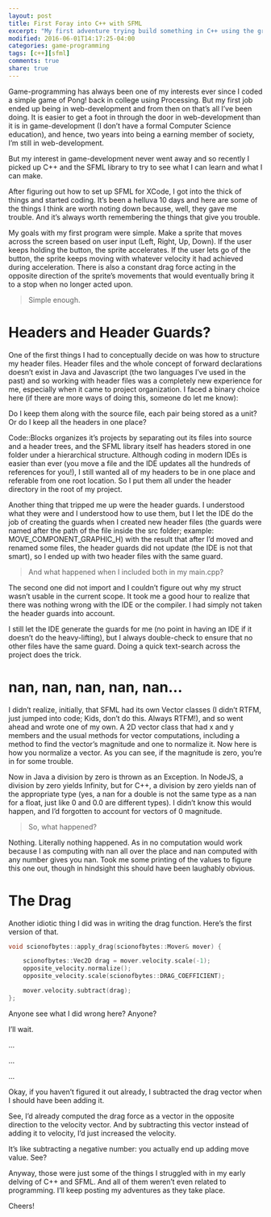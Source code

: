```yaml
---
layout: post
title: First Foray into C++ with SFML
excerpt: "My first adventure trying build something in C++ using the great SFML framework."
modified: 2016-06-01T14:17:25-04:00
categories: game-programming
tags: [c++][sfml]
comments: true
share: true
---
```


Game-programming has always been one of my interests ever since I coded a simple game of Pong! back in college using Processing. But my first job ended up being in web-development and from then on that’s all I’ve been doing. It is easier to get a foot in through the door in web-development than it is in game-development (I don’t have a formal Computer Science education), and hence, two years into being a earning member of society, I’m still in web-development.

But my interest in game-development never went away and so recently I picked up C++ and the SFML library to try to see what I can learn and what I can make.

After figuring out how to set up SFML for XCode, I got into the thick of things and started coding. It’s been a helluva 10 days and here are some of the things I think are worth noting down because, well, they gave me trouble. And it’s always worth remembering the things that give you trouble.

My goals with my first program were simple. Make a sprite that moves across the screen based on user input (Left, Right, Up, Down). If the user keeps holding the button, the sprite accelerates. If the user lets go of the button, the sprite keeps moving with whatever velocity it had achieved during acceleration. There is also a constant drag force acting in the opposite direction of the sprite’s movements that would eventually bring it to a stop when no longer acted upon.

> Simple enough.

# Headers and Header Guards?

One of the first things I had to conceptually decide on was how to structure my header files. Header files and the whole concept of forward declarations doesn’t exist in Java and Javascript (the two languages I’ve used in the past) and so working with header files was a completely new experience for me, especially when it came to project organization. I faced a binary choice here (if there are more ways of doing this, someone do let me know): 

Do I keep them along with the source file, each pair being stored as a unit? Or do I keep all the headers in one place?

Code::Blocks organizes it’s projects by separating out its files into source and a header trees, and the SFML library itself has headers stored in one folder under a hierarchical structure. Although coding in modern IDEs is easier than ever (you move a file and the IDE updates all the hundreds of references for you!), I still wanted all of my headers to be in one place and referable from one root location. So I put them all under the header directory in the root of my project.

Another thing that tripped me up were the header guards. I understood what they were and I understood how to use them, but I let the IDE do the job of creating the guards when I created new header files (the guards were named after the path of the file inside the src folder; example: MOVE_COMPONENT_GRAPHIC_H) with the result that after I’d moved and renamed some files, the header guards did not update (the IDE is not that smart), so I ended up with two header files with the same guard.

> And what happened when I included both in my main.cpp?

The second one did not import and I couldn’t figure out why my struct wasn’t usable in the current scope. It took me a good hour to realize that there was nothing wrong with the IDE or the compiler. I had simply not taken the header guards into account.

I still let the IDE generate the guards for me (no point in having an IDE if it doesn’t do the heavy-lifting), but I always double-check to ensure that no other files have the same guard. Doing a quick text-search across the project does the trick.

# nan, nan, nan, nan, nan…

I didn’t realize, initially, that SFML had its own Vector classes (I didn’t RTFM, just jumped into code; Kids, don’t do this. Always RTFM!), and so went ahead and wrote one of my own. A 2D vector class that had x and y members and the usual methods for vector computations, including a method to find the vector’s magnitude and one to normalize it. Now here is how you normalize a vector. As you can see, if the magnitude is zero, you’re in for some trouble.

Now in Java a division by zero is thrown as an Exception. In NodeJS, a division by zero yields Infinity, but for C++, a division by zero yields nan of the appropriate type (yes, a nan for a double is not the same type as a nan for a float, just like 0 and 0.0 are different types). I didn’t know this would happen, and I’d forgotten to account for vectors of 0 magnitude.

> So, what happened?

Nothing. Literally nothing happened. As in no computation would work because I as computing with nan all over the place and nan computed with any number gives you nan. Took me some printing of the values to figure this one out, though in hindsight this should have been laughably obvious.

# The Drag

Another idiotic thing I did was in writing the drag function. Here’s the first version of that.

```cpp
void scionofbytes::apply_drag(scionofbytes::Mover& mover) {

    scionofbytes::Vec2D drag = mover.velocity.scale(-1);
    opposite_velocity.normalize();
    opposite_velocity.scale(scionofbytes::DRAG_COEFFICIENT);

    mover.velocity.subtract(drag);
};
```

Anyone see what I did wrong here? Anyone?

I’ll wait.

…

…

…

Okay, if you haven’t figured it out already, I subtracted the drag vector when I should have been adding it.

See, I’d already computed the drag force as a vector in the opposite direction to the velocity vector. And by subtracting this vector instead of adding it to velocity, I’d just increased the velocity.

It’s like subtracting a negative number: you actually end up adding move value. See?

Anyway, those were just some of the things I struggled with in my early delving of C++ and SFML. And all of them weren’t even related to programming. I’ll keep posting my adventures as they take place.

Cheers!
